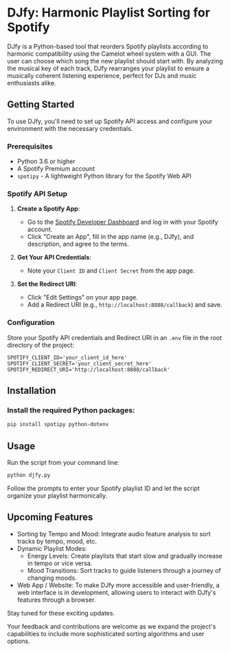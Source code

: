 # DJfy: Harmonic Playlist Sorting for Spotify

DJfy is a Python-based tool that reorders Spotify playlists according to harmonic compatibility using the Camelot wheel system with a GUI. The user can choose which song the new playlist should start with. By analyzing the musical key of each track, DJfy rearranges your playlist to ensure a musically coherent listening experience, perfect for DJs and music enthusiasts alike.

## Getting Started

To use DJfy, you'll need to set up Spotify API access and configure your environment with the necessary credentials.

### Prerequisites

- Python 3.6 or higher
- A Spotify Premium account
- `spotipy` - A lightweight Python library for the Spotify Web API

### Spotify API Setup

1. **Create a Spotify App**:
   - Go to the [Spotify Developer Dashboard](https://developer.spotify.com/dashboard/applications) and log in with your Spotify account.
   - Click "Create an App", fill in the app name (e.g., DJfy), and description, and agree to the terms.

2. **Get Your API Credentials**:
   - Note your `Client ID` and `Client Secret` from the app page.

3. **Set the Redirect URI**:
   - Click "Edit Settings" on your app page.
   - Add a Redirect URI (e.g., `http://localhost:8888/callback`) and save.

### Configuration

Store your Spotify API credentials and Redirect URI in an `.env` file in the root directory of the project:

```env
SPOTIFY_CLIENT_ID='your_client_id_here'
SPOTIFY_CLIENT_SECRET='your_client_secret_here'
SPOTIFY_REDIRECT_URI='http://localhost:8888/callback'
```
## Installation

### Install the required Python packages:

```bash
pip install spotipy python-dotenv
```

## Usage
Run the script from your command line:

```bash
python djfy.py
```
Follow the prompts to enter your Spotify playlist ID and let the script organize your playlist harmonically.

## Upcoming Features
- Sorting by Tempo and Mood: Integrate audio feature analysis to sort tracks by tempo, mood, etc.
- Dynamic Playlist Modes:
  - Energy Levels: Create playlists that start slow and gradually increase in tempo or vice versa.
  - Mood Transitions: Sort tracks to guide listeners through a journey of changing moods.
- Web App / Website: To make DJfy more accessible and user-friendly, a web interface is in development, allowing users to interact with DJfy's features through a browser.


Stay tuned for these exciting updates.

Your feedback and contributions are welcome as we expand the project's capabilities to include more sophisticated sorting algorithms and user options.

